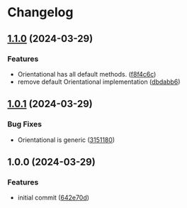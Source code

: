 # Changelog

## [1.1.0](https://github.com/teletha/hypatia/compare/v1.0.1...v1.1.0) (2024-03-29)


### Features

* Orientational has all default methods. ([f8f4c6c](https://github.com/teletha/hypatia/commit/f8f4c6c34a3e8baf690e6058f353df6c5875c95c))
* remove default Orientational implementation ([dbdabb6](https://github.com/teletha/hypatia/commit/dbdabb64db3130726c583d0f642f8d6fb5f9f9f5))

## [1.0.1](https://github.com/teletha/hypatia/compare/v1.0.0...v1.0.1) (2024-03-29)


### Bug Fixes

* Orientational is generic ([3151180](https://github.com/teletha/hypatia/commit/3151180130b8fb85064d687bd8c29162dceb2cc6))

## 1.0.0 (2024-03-29)


### Features

* initial commit ([642e70d](https://github.com/teletha/hypatia/commit/642e70db8644664ce063c706002c1d5001f14832))
